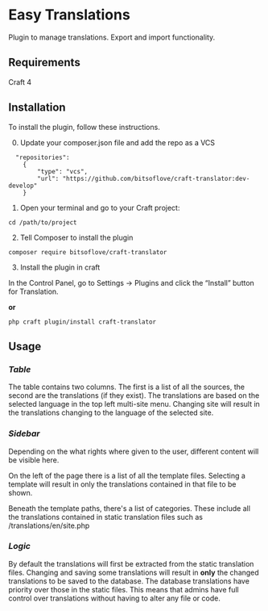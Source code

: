 # Easy Translations

Plugin to manage translations. Export and import functionality.

## Requirements

Craft 4

## Installation

To install the plugin, follow these instructions.

0. Update your composer.json file and add the repo as a VCS

```
  "repositories":
    {
        "type": "vcs",
        "url": "https://github.com/bitsoflove/craft-translator:dev-develop"
    }
```

1. Open your terminal and go to your Craft project:

```shell
cd /path/to/project
```

2. Tell Composer to install the plugin

```shell
composer require bitsoflove/craft-translator
```

3. Install the plugin in craft

In the Control Panel, go to Settings → Plugins and click the “Install” button for Translation.

**or**

```shell
php craft plugin/install craft-translator
```

## Usage

### *Table*
The table contains two columns. The first is a list of all the sources, the second are the translations (if they exist). The translations are based on the selected language in the top left multi-site menu. Changing site will result in the translations changing to the language of the selected site.

### *Sidebar*
Depending on the what rights where given to the user, different content will be visible here.

On the left of the page there is a list of all the template files. Selecting a template will result in only the translations contained in that file to be shown.

Beneath the template paths, there's a list of categories. These include all the translations contained in static translation files such as /translations/en/site.php

### *Logic*
By default the translations will first be extracted from the static translation files. Changing and saving some translations will result in **only** the changed translations to be saved to the database. The database translations have priority over those in the static files. This means that admins have full control over translations without having to alter any file or code.
